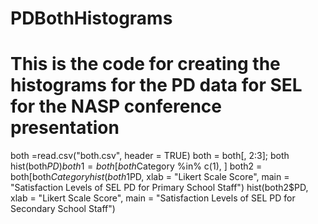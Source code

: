 # PDBothHistograms
# This is the code for creating the histograms for the PD data for SEL for the NASP conference presentation
both =read.csv("both.csv", header = TRUE)
both = both[, 2:3]; both
hist(both$PD)
both1 = both[both$Category %in% c(1), ]
both2 = both[both$Category %in% c(2), ]
hist(both1$PD, xlab = "Likert Scale Score", main = "Satisfaction Levels of SEL PD for Primary School Staff")
hist(both2$PD, xlab = "Likert Scale Score", main = "Satisfaction Levels of SEL PD for Secondary School Staff")

 
